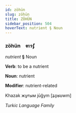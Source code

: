 ```yaml
---
id: zöhün
slug: zöhün
title: ZÖHÜN
sidebar_position: 504
hoverText: nutrient § Noun
---
```


### zöhün&emsp;<span kind="abugida">ⱴıɂ̃ʄ</span>

*nutrient* **§** Noun

**Verb**: to be a nutrient

**Noun**: nutrient

**Modifier**: nutrient-related

Khazak жұғым jūğym [ʑo̙ʁʊwm]

*Turkic Language Family*